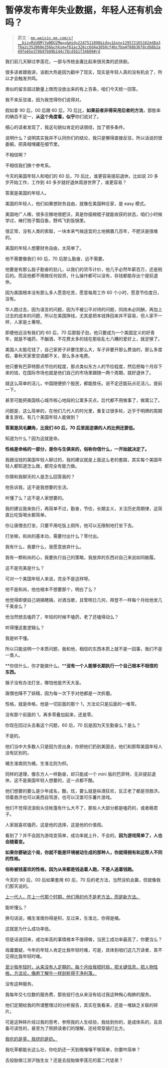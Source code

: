# 暂停发布青年失业数据，年轻人还有机会吗？

> 原文：[`mp.weixin.qq.com/s?__biz=MzU0MjYwNDU2Mw==&mid=2247511898&idx=1&sn=129572165162ed8a3f6a2c352060e356&chksm=fb1ac326cc6d4a3050cf4bcfba4f68b36f8cdb8b2a49fe65e370b97b09b144c78cd5b1f34609#rd`](http://mp.weixin.qq.com/s?__biz=MzU0MjYwNDU2Mw==&mid=2247511898&idx=1&sn=129572165162ed8a3f6a2c352060e356&chksm=fb1ac326cc6d4a3050cf4bcfba4f68b36f8cdb8b2a49fe65e370b97b09b144c78cd5b1f34609#rd)

我们前几天聊过李莲花，一部与传统金庸比起来很另类的武侠剧。

很多读者跟我讲，该剧大热是因为戳中了现实，现实是年轻人真的没有机会了，所以才会触发共鸣。

类似的留言超过数量上限而没放出来的有上百条，咱们今天统一回答。 

我不来反驳谁，因为我觉得你们说得对。 

假如拿 90 后，00 后跟 60 后，70 后比，**如果前者非得采用后者的方法**，那胜率的确百不足一，**从这个角度看，似乎**你们说对了。 

细心的读者发现了，我这句貌似肯定的话很绕，加了很多条件。 

说明什么？说明其实我并不认同你们的结论，我只是懒得直接反驳，所以话说的很委婉，把真相埋藏在细节里。 

不相信啊？ 

不相信我们换个参考系。

今天的美国年轻人和咱们的 60 后，70 后比，谁更容易提前退休，比如说 20 多岁开始工作，工作到 40 多岁就好退休周游世界了，谁更容易？ 

答案是美国的年轻人。 

美国的年轻人，他们如果想财务自由，就像在美国种庄家，是 easy 模式。 

美国地广人稀，很多庄稼地很肥沃，真是你插根棍子就能收获的状态，咱们小时候学过，棒打狍子瓢舀鱼，野鸡飞到饭锅里。

很正常，没有人类的索取，一块本来气候适宜的土地搁置几百年，不肥沃是很难的。

美国的年轻人想要财务自由，太简单了。 

他不需要像我们 60 后，70 后那么勤奋，远不需要。

他要是有那么股子勤奋的劲儿，以我们的货币计价，他几乎必然年薪百万，还是税后的。而且他都不用做任何投资，什么操作都可以没有，存钱都能存出个提前退休。 

因为美国根本没有那么多人愿意吃苦，愿意每周工作 60 个小时，愿意节俭度日，没有。

华人跑过去，因为语言的问题，因为不被公平对待的问题，同岗未必同酬，再加上过去的成本的问题，所以在美国挣钱，尤其是把本钱挣回来并不容易，但人家不一样，人家是土著呀。

即便他远没有我们的 60 后，70 后那股子劲，他只要成为一个美国定义的好青年，就是不嗑药，不酗酒，不花费太多的钱在那些乱七八糟的爱好上，就足够了。

美国人太能花钱了，自己家房子非要住那么大，车子非要开那么费油的，那么多度假，春秋天家里空调都不关，那么多水电费。

他只要有巴菲特那点节俭的程度，那点类似东方人的节俭程度，然后把每个月存下来的钱，在国际市场也就是他们自己的市场里跟随一两个周期，就好退休了。

就这么简单的活儿，中国随便抓个股民，都能胜任。说不定还能玩点花活儿，提前一下。

甚至可能把美国核心城市核心地段的公寓多买点，后代都不用做事了，做寓公了。

问题是，这么简单的，在他们几代人的时光里，重复过很多轮，近乎于明牌的周期重复游戏，有几个美国年轻人能做到？ 

**答案是凤毛麟角，比我们 60 后，70 后里面逆袭的人的比例还要低。** 

知道为什么？因为这就是命。 

**性格是命格的一部分，是你与生俱来的，俗称你信什么，一开始就决定了。**

我跟没钱的美国年轻人聊过的，我的建议就是上面这么老的套路，其实每个美国年轻人都知道怎么做，都完全有能力做。 

你猜和我聊天的人是怎么回答我的？

他告诉我，这不是我想要的生活。 

听懂了么？这不是人家想要的。 

我的建议我来执行，再简单不过，勤奋，节俭，长期主义，关注历史周期律，这简直比吃饭喝水都简单。 

你让唐僧去打坐，只要不用吃饭上厕所，他可以无限制地打坐下去。 

打坐嘛，和尚的基本功，需要付出什么？零付出。 

我有什么，我要什么，我愿意放弃什么。 

我有一颗和尚的心，我要执行自己的策略，我放弃的东西对自己来说如同敝履。

这不是完美是什么？ 

可对一个美国年轻人来说，完全不是这样呀。 

他不是和尚，他也根本不想要那个，明白了么？ 

他觉得即便自己胡搞瞎搞，对酒当歌，且管明日几何，拜登不一样每个月给他发几千美金么？ 

他当然想去嗑药了，年轻的时候不嗑药，老了还嗑得动么？ 

听得懂这套逻辑么？ 

我是听不懂。 

所以只能说明一个本质问题，我和他，相信的东西本质上就不是一回事，我们不是一类人。 

**你信什么，你才能做什么。****没有一个人能够长期执行一个自己根本不相信的东西。**

猴子没有办法打坐，哪怕他是齐天大圣。

唐僧也降不了妖精，因为每一次下手对他都是一次折磨。 

性格，就是命格，他是一切前面的那个 1，方法论只是后面的一堆零。 

没有那个前面的 1，再多零叠加起来，还是零。

你现在回过头去看这个问题，60 后，70 后是因为天生勤奋么？是么？

不是的。

他们当中大多数人只是因为苦出身，你把他们扔到美国去，他们和那帮美国年轻人没有区别的。 

橘生淮南则为橘，生淮北则为枳。

同样的道理，像东方人一样勤奋，却只能成一个 mini 版的巴菲特，无非提前退休，这不是美国年轻人想要的，这一点都不酷。 

他们想要的要么是少年成名，酷，炫，要么就是纵酒狂欢，反正老了都是领救济。领着救济也可以美西自驾游，也可以汉堡可乐薯片游戏。 

他们不觉得流浪街头住帐篷有什么大不了，那些人大部分都是嗑药的，或者瘾君子。 

人家就喜欢嗑药，这是他的选择，这是他的价值观。

看到了？并不会因为游戏变简单，成功率就上升，不会的。**因为游戏简单了，人也会随着变。**

**如果你要破这个局，你就不能是环境被动生成的那种人，你就得拥有和这帮人不同的性格。** 

**俗称被钱喜欢的性格，因为从来都是钱追着人跑，不是人追着钱跑。**

今天的 90 后，00 后如果套用 60 后，70 后的老方法，当然没机会赢，但就像我们那天说的。 

[上一代人，在上一代那个时期，他们用的也不是老方法，而是新方法。](http://mp.weixin.qq.com/s?__biz=MzkwMzQ1MzczOQ==&mid=2247484001&idx=1&sn=1acc164b00cad51f2dbf39f8b376661b&chksm=c0974f25f7e0c633d28d9e8c26bd3f8fe4595878d2e51b1285efcc44b0ed2e9bfc3a7ebd76c8&scene=21#wechat_redirect) 

能听懂么？ 

换句话说，橘生淮南你得是枳，反过来，生淮北，你得是橘。

这就是为什么成功率低。 

但是话说回来，成功率高的事情根本不值得做，当民工成功率最高了，你要当么？

毋庸置疑，今年的年轻人肯定比我年轻时难，可是，具体到咱们这几万读者，真不见得比我年轻时难。 

[至少我年轻时，从来没有人定期的，每个月给我把时局，把关键信息，把人物性格，方法论，像庖丁解牛一样剖析得干净利落。](http://mp.weixin.qq.com/s?__biz=MzkwMzQ1MzczOQ==&mid=2247484001&idx=1&sn=1acc164b00cad51f2dbf39f8b376661b&chksm=c0974f25f7e0c633d28d9e8c26bd3f8fe4595878d2e51b1285efcc44b0ed2e9bfc3a7ebd76c8&scene=21#wechat_redirect) 

没有这种服务。 

我每年交七位数的服务费，那些投行也从来没有给过我这种掏心掏肺的服务。 

他们定期给我的所谓整理过的分析报告，其实在我看来，还是一堆缺乏关联的碎片。 

可是这种碎片经过我的思考，参照我的人生经验，我给到你的，是成体系的，且具备可读性的，甚至为了照顾读者们的理解，还经常穿插打比方。

[我吃的是草，我挤的是奶。](http://mp.weixin.qq.com/s?__biz=MzkwMzQ1MzczOQ==&mid=2247484001&idx=1&sn=1acc164b00cad51f2dbf39f8b376661b&chksm=c0974f25f7e0c633d28d9e8c26bd3f8fe4595878d2e51b1285efcc44b0ed2e9bfc3a7ebd76c8&scene=21#wechat_redirect) 

我吃草都能长这么壮，你吃奶还一天到晚嚷嚷不够简单，你要咋简单？ 

去投胎做江浙沪独生女？还是去投胎做李莲花的富二代徒弟？